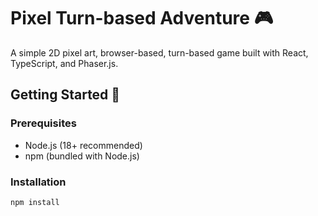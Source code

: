 # Pixel Turn-based Adventure 🎮

A simple 2D pixel art, browser-based, turn-based game built with React, TypeScript, and Phaser.js.

## Getting Started 🚀

### Prerequisites

- Node.js (18+ recommended)
- npm (bundled with Node.js)

### Installation

```bash
npm install
